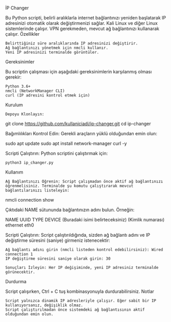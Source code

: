 İP Changer

Bu Python scripti, belirli aralıklarla internet bağlantınızı yeniden başlatarak IP adresinizi otomatik olarak değiştirmenizi sağlar. Kali Linux ve diğer Linux sistemlerinde çalışır. VPN gerekmeden, mevcut ağ bağlantınızı kullanarak çalışır.
Özellikler

    Belirttiğiniz süre aralıklarında IP adresinizi değiştirir.
    Ağ bağlantınızı yönetmek için nmcli kullanır.
    Yeni IP adresinizi terminalde görüntüler.

Gereksinimler

Bu scriptin çalışması için aşağıdaki gereksinimlerin karşılanmış olması gerekir:

    Python 3.6+
    nmcli (NetworkManager CLI)
    curl (IP adresini kontrol etmek için)

Kurulum

    Depoyu Klonlayın:

git clone https://github.com/kullaniciadi/ip-changer.git
cd ip-changer

Bağımlılıkları Kontrol Edin: Gerekli araçların yüklü olduğundan emin olun:

sudo apt update
sudo apt install network-manager curl -y

Scripti Çalıştırın: Python scriptini çalıştırmak için:

    python3 ip_changer.py

Kullanım

    Ağ Bağlantınızı Öğrenin: Script çalışmadan önce aktif ağ bağlantınızı öğrenmelisiniz. Terminalde şu komutu çalıştırarak mevcut bağlantılarınızı listeleyin:

nmcli connection show

Çıktıdaki NAME sütununda bağlantınızın adını bulun. Örneğin:

NAME                UUID                                  TYPE      DEVICE
(Buradaki isimi belirteceksiniz)  (Kimlik numarası)  ethernet  eth0

Scripti Çalıştırın: Script çalıştırıldığında, sizden ağ bağlantı adını ve IP değiştirme süresini (saniye) girmeniz istenecektir:

    Ağ bağlantı adını girin (nmcli listeden kontrol edebilirsiniz): Wired connection 1
    IP değiştirme süresini saniye olarak girin: 30

    Sonuçları İzleyin: Her IP değişiminde, yeni IP adresiniz terminalde görünecektir.

Durdurma

Script çalışırken, Ctrl + C tuş kombinasyonuyla durdurabilirsiniz.
Notlar

    Script yalnızca dinamik IP adresleriyle çalışır. Eğer sabit bir IP kullanıyorsanız, değişiklik olmaz.
    Script çalıştırılmadan önce sistemdeki ağ bağlantısının aktif olduğundan emin olun.
